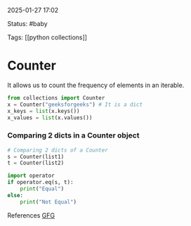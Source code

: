 2025-01-27 17:02

Status: #baby

Tags: [[python collections]]

# Counter

It allows us to count the frequency of elements in an iterable.

```python
from collections import Counter
x = Counter("geeksforgeeks") # It is a dict
x_keys = list(x.keys())
x_values = list(x.values())
```

### Comparing 2 dicts in a Counter object

```python
# Comparing 2 dicts of a Counter
s = Counter(list1)
t = Counter(list2)

import operator
if operator.eq(s, t):
    print("Equal")
else:
    print("Not Equal")
```

References
[GFG](https://www.geeksforgeeks.org/python-counter-objects-elements/)
